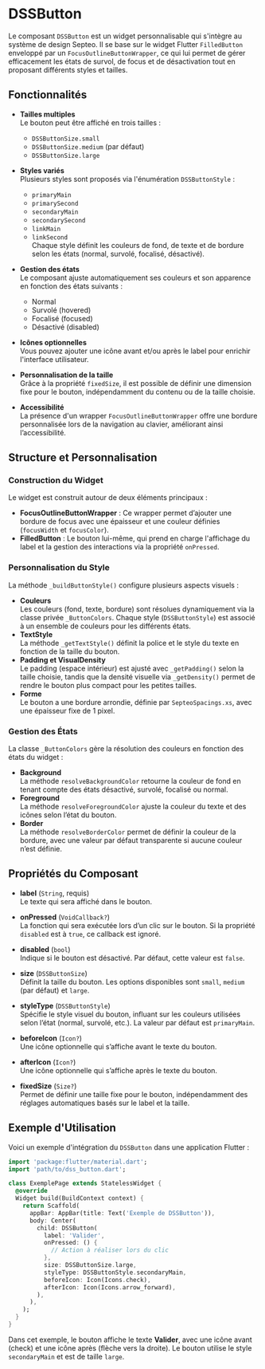 # DSSButton

Le composant `DSSButton` est un widget personnalisable qui s'intègre au système de design Septeo. Il se base sur le widget Flutter `FilledButton` enveloppé par un `FocusOutlineButtonWrapper`, ce qui lui permet de gérer efficacement les états de survol, de focus et de désactivation tout en proposant différents styles et tailles.

## Fonctionnalités

- **Tailles multiples**  
  Le bouton peut être affiché en trois tailles :
    - `DSSButtonSize.small`
    - `DSSButtonSize.medium` (par défaut)
    - `DSSButtonSize.large`

- **Styles variés**  
  Plusieurs styles sont proposés via l'énumération `DSSButtonStyle` :
    - `primaryMain`
    - `primarySecond`
    - `secondaryMain`
    - `secondarySecond`
    - `linkMain`
    - `linkSecond`  
      Chaque style définit les couleurs de fond, de texte et de bordure selon les états (normal, survolé, focalisé, désactivé).

- **Gestion des états**  
  Le composant ajuste automatiquement ses couleurs et son apparence en fonction des états suivants :
    - Normal
    - Survolé (hovered)
    - Focalisé (focused)
    - Désactivé (disabled)

- **Icônes optionnelles**  
  Vous pouvez ajouter une icône avant et/ou après le label pour enrichir l'interface utilisateur.

- **Personnalisation de la taille**  
  Grâce à la propriété `fixedSize`, il est possible de définir une dimension fixe pour le bouton, indépendamment du contenu ou de la taille choisie.

- **Accessibilité**  
  La présence d'un wrapper `FocusOutlineButtonWrapper` offre une bordure personnalisée lors de la navigation au clavier, améliorant ainsi l’accessibilité.

## Structure et Personnalisation

### Construction du Widget

Le widget est construit autour de deux éléments principaux :
- **FocusOutlineButtonWrapper** : Ce wrapper permet d’ajouter une bordure de focus avec une épaisseur et une couleur définies (`focusWidth` et `focusColor`).
- **FilledButton** : Le bouton lui-même, qui prend en charge l'affichage du label et la gestion des interactions via la propriété `onPressed`.

### Personnalisation du Style

La méthode `_buildButtonStyle()` configure plusieurs aspects visuels :
- **Couleurs**  
  Les couleurs (fond, texte, bordure) sont résolues dynamiquement via la classe privée `_ButtonColors`. Chaque style (`DSSButtonStyle`) est associé à un ensemble de couleurs pour les différents états.
- **TextStyle**  
  La méthode `_getTextStyle()` définit la police et le style du texte en fonction de la taille du bouton.
- **Padding et VisualDensity**  
  Le padding (espace intérieur) est ajusté avec `_getPadding()` selon la taille choisie, tandis que la densité visuelle via `_getDensity()` permet de rendre le bouton plus compact pour les petites tailles.
- **Forme**  
  Le bouton a une bordure arrondie, définie par `SepteoSpacings.xs`, avec une épaisseur fixe de 1 pixel.

### Gestion des États

La classe `_ButtonColors` gère la résolution des couleurs en fonction des états du widget :
- **Background**  
  La méthode `resolveBackgroundColor` retourne la couleur de fond en tenant compte des états désactivé, survolé, focalisé ou normal.
- **Foreground**  
  La méthode `resolveForegroundColor` ajuste la couleur du texte et des icônes selon l’état du bouton.
- **Border**  
  La méthode `resolveBorderColor` permet de définir la couleur de la bordure, avec une valeur par défaut transparente si aucune couleur n’est définie.

## Propriétés du Composant

- **label** (`String`, requis)  
  Le texte qui sera affiché dans le bouton.

- **onPressed** (`VoidCallback?`)  
  La fonction qui sera exécutée lors d’un clic sur le bouton. Si la propriété `disabled` est à `true`, ce callback est ignoré.

- **disabled** (`bool`)  
  Indique si le bouton est désactivé. Par défaut, cette valeur est `false`.

- **size** (`DSSButtonSize`)  
  Définit la taille du bouton. Les options disponibles sont `small`, `medium` (par défaut) et `large`.

- **styleType** (`DSSButtonStyle`)  
  Spécifie le style visuel du bouton, influant sur les couleurs utilisées selon l’état (normal, survolé, etc.). La valeur par défaut est `primaryMain`.

- **beforeIcon** (`Icon?`)  
  Une icône optionnelle qui s’affiche avant le texte du bouton.

- **afterIcon** (`Icon?`)  
  Une icône optionnelle qui s’affiche après le texte du bouton.

- **fixedSize** (`Size?`)  
  Permet de définir une taille fixe pour le bouton, indépendamment des réglages automatiques basés sur le label et la taille.

## Exemple d'Utilisation

Voici un exemple d'intégration du `DSSButton` dans une application Flutter :

```dart
import 'package:flutter/material.dart';
import 'path/to/dss_button.dart';

class ExemplePage extends StatelessWidget {
  @override
  Widget build(BuildContext context) {
    return Scaffold(
      appBar: AppBar(title: Text('Exemple de DSSButton')),
      body: Center(
        child: DSSButton(
          label: 'Valider',
          onPressed: () {
            // Action à réaliser lors du clic
          },
          size: DSSButtonSize.large,
          styleType: DSSButtonStyle.secondaryMain,
          beforeIcon: Icon(Icons.check),
          afterIcon: Icon(Icons.arrow_forward),
        ),
      ),
    );
  }
}
```

Dans cet exemple, le bouton affiche le texte **Valider**, avec une icône avant (check) et une icône après (flèche vers la droite). Le bouton utilise le style `secondaryMain` et est de taille `large`.
